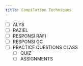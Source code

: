 ```yaml
---
title: Compilation Techniques
---
```

- [ ] ALYS
- [ ] RAZIEL
- [ ] RESPONSI RAFI
- [ ] RESPONSI GC
- [ ] PRACTICE QUESTIONS CLASS
	- [ ] QUIZ
	- [ ] ASSIGNMENTS
